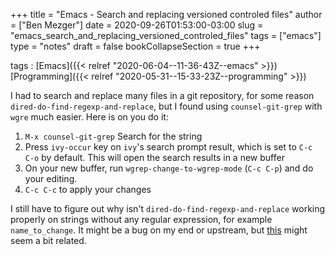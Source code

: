 +++
title = "Emacs - Search and replacing versioned controled files"
author = ["Ben Mezger"]
date = 2020-09-26T01:53:00-03:00
slug = "emacs_search_and_replacing_versioned_controled_files"
tags = ["emacs"]
type = "notes"
draft = false
bookCollapseSection = true
+++

tags
: [Emacs]({{< relref "2020-06-04--11-36-43Z--emacs" >}}) [Programming]({{< relref "2020-05-31--15-33-23Z--programming" >}})

I had to search and replace many files in a git repository, for some reason
`dired-do-find-regexp-and-replace`, but I found using `counsel-git-grep` with
`wgre` much easier. Here is on you do it:

1.  `M-x counsel-git-grep`
    Search for the string
2.  Press `ivy-occur` key on `ivy`'s search prompt result, which is set to `C-c C-o` by default. This will open the search results in a new buffer
3.  On your new buffer, run `wgrep-change-to-wgrep-mode` (`C-c C-p`) and do your
    editing.
4.  `C-c C-c` to apply your changes

I still have to figure out why isn't `dired-do-find-regexp-and-replace` working
properly on strings without any regular expression, for example
`name_to_change`. It might be a bug on my end or upstream, but [this](https://www.reddit.com/r/emacs/comments/5y1c11/direddofindregexpandreplace%5Fvs%5Fqueryreplaceregexp/?utm%5Fsource=share&utm%5Fmedium=web2x&context=3) might seem a
bit related.
